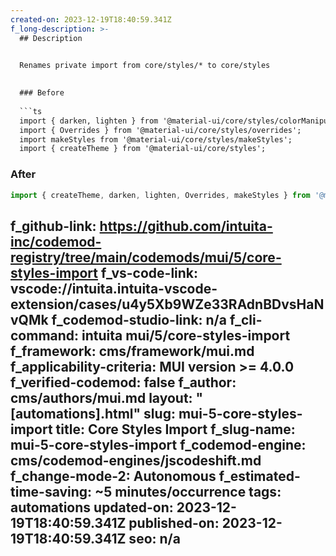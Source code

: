 ```yaml
---
created-on: 2023-12-19T18:40:59.341Z
f_long-description: >-
  ## Description
  

  Renames private import from core/styles/* to core/styles
  

  ### Before
  
  ```ts
  import { darken, lighten } from '@material-ui/core/styles/colorManipulator';
  import { Overrides } from '@material-ui/core/styles/overrides';
  import makeStyles from '@material-ui/core/styles/makeStyles';
  import { createTheme } from '@material-ui/core/styles';
  ```
  
  ### After
  
  ```ts
  import { createTheme, darken, lighten, Overrides, makeStyles } from '@material-ui/core/styles';
  ```
  
f_github-link: https://github.com/intuita-inc/codemod-registry/tree/main/codemods/mui/5/core-styles-import
f_vs-code-link: vscode://intuita.intuita-vscode-extension/cases/u4y5Xb9WZe33RAdnBDvsHaNvQMk
f_codemod-studio-link: n/a
f_cli-command: intuita mui/5/core-styles-import
f_framework: cms/framework/mui.md
f_applicability-criteria: MUI version >= 4.0.0
f_verified-codemod: false
f_author: cms/authors/mui.md
layout: "[automations].html"
slug: mui-5-core-styles-import
title: Core Styles Import
f_slug-name: mui-5-core-styles-import
f_codemod-engine: cms/codemod-engines/jscodeshift.md
f_change-mode-2: Autonomous
f_estimated-time-saving: ~5 minutes/occurrence
tags: automations
updated-on: 2023-12-19T18:40:59.341Z
published-on: 2023-12-19T18:40:59.341Z
seo: n/a
---
```

